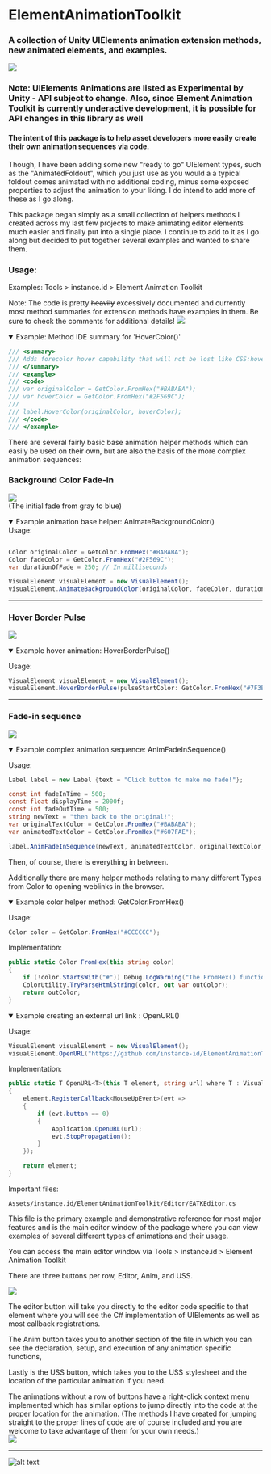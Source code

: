 
# ElementAnimationToolkit

### A collection of Unity UIElements animation extension methods, new animated elements, and examples.
![](Documentation/media/intro_animation.gif)

### Note: UIElements Animations are listed as Experimental by Unity - API subject to change. Also, since Element Animation Toolkit is currently underactive development, it is possible for API changes in this library as well

#### The intent of this package is to help asset developers more easily create their own animation sequences via code.
Though, I have been adding some new "ready to go" UIElement types, such as the "AnimatedFoldout", which you just use as you would a a typical foldout comes animated with no additional coding, minus some exposed properties to adjust the animation to your liking. I do intend to add more of these as I go along.

This package began simply as a small collection of helpers methods I created across my last few projects to make animating editor elements much easier and finally put into a single place. I continue to add to it as I go along but decided to put together several examples and wanted to share them.

### Usage:

Examples: Tools > instance.id > Element Animation Toolkit

Note: The code is pretty ~~heavily~~ excessively documented and currently most method summaries for extension methods have examples in them. Be sure to check the comments for additional details!
![](https://i.imgur.com/hY3DGDA.png)


<details open>
<summary>Example: Method IDE summary for 'HoverColor()'</summary>

```cs
/// <summary>
/// Adds forecolor hover capability that will not be lost like CSS:hover when programatically setting background color
/// </summary>
/// <example>
/// <code>
/// var originalColor = GetColor.FromHex("#BABABA");
/// var hoverColor = GetColor.FromHex("#2F569C");
///
/// label.HoverColor(originalColor, hoverColor);
/// </code>
/// </example>
```
</details>

There are several fairly basic base animation helper methods which can easily be used on their own, but are also the basis of the more complex animation sequences:

### Background Color Fade-In
![](Documentation/media/background_fade_example.gif)  
(The initial fade from gray to blue)

<details open>
<summary>Example animation base helper: AnimateBackgroundColor()</summary>
Usage:

```c#

Color originalColor = GetColor.FromHex("#BABABA");
Color fadeColor = GetColor.FromHex("#2F569C");
var durationOfFade = 250; // In milliseconds

VisualElement visualElement = new VisualElement();
visualElement.AnimateBackgroundColor(originalColor, fadeColor, durationOfFade);

```

</details>

---

### Hover Border Pulse
![](Documentation/media/hoverborderpulse_example.gif)
<details open>
<summary>Example hover animation: HoverBorderPulse()</summary>

Usage:

```c#
VisualElement visualElement = new VisualElement();
visualElement.HoverBorderPulse(pulseStartColor: GetColor.FromHex("#7F3B3A"), pulseEndColor: GetColor.FromHex("#2F569C"), colorDuration: 500);
```

</details>

---

### Fade-in sequence
![](Documentation/media/fade_example.gif)

<details open>
<summary>Example complex animation sequence: AnimFadeInSequence()</summary>

Usage:

```c#
Label label = new Label {text = "Click button to make me fade!"};

const int fadeInTime = 500;
const float displayTime = 2000f;
const int fadeOutTime = 500;
string newText = "then back to the original!";
var originalTextColor = GetColor.FromHex("#BABABA");
var animatedTextColor = GetColor.FromHex("#607FAE");

label.AnimFadeInSequence(newText, animatedTextColor, originalTextColor, fadeInTime, displayTime, fadeOutTime);
```

</details>

Then, of course, there is everything in between.

Additionally there are many helper methods relating to many different Types from Color to opening weblinks in the browser.

<details open>
<summary>Example color helper method: GetColor.FromHex()</summary>

Usage:
```cs 
Color color = GetColor.FromHex("#CCCCCC");
```

Implementation:

```cs
public static Color FromHex(this string color)
{
    if (!color.StartsWith("#")) Debug.LogWarning("The FromHex() function must be used on a hexadecimal string beginning with #");
    ColorUtility.TryParseHtmlString(color, out var outColor);
    return outColor;
}
```

</details>

<details open>
<summary>Example creating an external url link : OpenURL() </summary>

Usage:
```cs 
VisualElement visualElement = new VisualElement();
visualElement.OpenURL("https://github.com/instance-id/ElementAnimationToolkit");
```

Implementation:

```cs
public static T OpenURL<T>(this T element, string url) where T : VisualElement
{
    element.RegisterCallback<MouseUpEvent>(evt =>
    {
        if (evt.button == 0)
        {
            Application.OpenURL(url);
            evt.StopPropagation();
        }
    });

    return element;
}
```

</details>

Important files:

    Assets/instance.id/ElementAnimationToolkit/Editor/EATKEditor.cs
This file is the primary example and demonstrative reference for most major features and is the main editor window of the package
where you can view examples of several different types of animations and their usage.

You can access the main editor window via Tools > instance.id > Element Animation Toolkit

There are three buttons per row, Editor, Anim, and USS.

![](Documentation/media/rowbuttons.png)

The editor button will take you directly to the editor code specific to that element where you will see the C# implementation of UIElements as well as most callback registrations.

The Anim button takes you to another section of the file in which you can see the declaration, setup, and execution of any animation specific functions,

Lastly is the USS button, which takes you to the USS stylesheet and the location of the particular animation if you need.

The animations without a row of buttons have a right-click context menu implemented which has similar options to jump directly into
the code at the proper location for the animation. (The methods I have created for jumping straight to the proper lines of code
are of course included and you are welcome to take advantage of them for your own needs.)  
![](Documentation/media/jumptomenu.png)


---
![alt text](https://i.imgur.com/cg5ow2M.png "instance.id")
